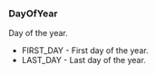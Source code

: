 ### DayOfYear
Day of the year.

- FIRST_DAY - First day of the year.
- LAST_DAY - Last day of the year.
